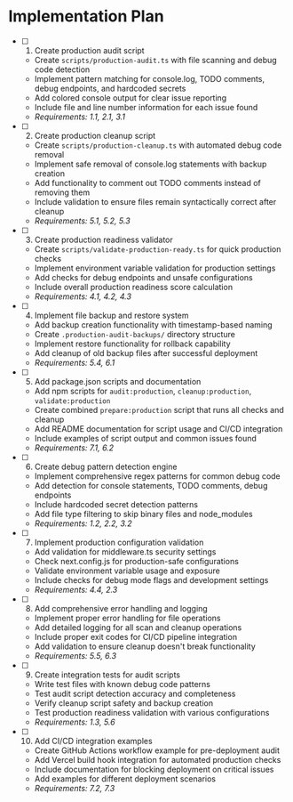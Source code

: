 # Implementation Plan

- [ ] 1. Create production audit script

  - Create `scripts/production-audit.ts` with file scanning and debug code detection
  - Implement pattern matching for console.log, TODO comments, debug endpoints, and hardcoded secrets
  - Add colored console output for clear issue reporting
  - Include file and line number information for each issue found
  - _Requirements: 1.1, 2.1, 3.1_

- [ ] 2. Create production cleanup script

  - Create `scripts/production-cleanup.ts` with automated debug code removal
  - Implement safe removal of console.log statements with backup creation
  - Add functionality to comment out TODO comments instead of removing them
  - Include validation to ensure files remain syntactically correct after cleanup
  - _Requirements: 5.1, 5.2, 5.3_

- [ ] 3. Create production readiness validator

  - Create `scripts/validate-production-ready.ts` for quick production checks
  - Implement environment variable validation for production settings
  - Add checks for debug endpoints and unsafe configurations
  - Include overall production readiness score calculation
  - _Requirements: 4.1, 4.2, 4.3_

- [ ] 4. Implement file backup and restore system

  - Add backup creation functionality with timestamp-based naming
  - Create `.production-audit-backups/` directory structure
  - Implement restore functionality for rollback capability
  - Add cleanup of old backup files after successful deployment
  - _Requirements: 5.4, 6.1_

- [ ] 5. Add package.json scripts and documentation

  - Add npm scripts for `audit:production`, `cleanup:production`, `validate:production`
  - Create combined `prepare:production` script that runs all checks and cleanup
  - Add README documentation for script usage and CI/CD integration
  - Include examples of script output and common issues found
  - _Requirements: 7.1, 6.2_

- [ ] 6. Create debug pattern detection engine

  - Implement comprehensive regex patterns for common debug code
  - Add detection for console statements, TODO comments, debug endpoints
  - Include hardcoded secret detection patterns
  - Add file type filtering to skip binary files and node_modules
  - _Requirements: 1.2, 2.2, 3.2_

- [ ] 7. Implement production configuration validation

  - Add validation for middleware.ts security settings
  - Check next.config.js for production-safe configurations
  - Validate environment variable usage and exposure
  - Include checks for debug mode flags and development settings
  - _Requirements: 4.4, 2.3_

- [ ] 8. Add comprehensive error handling and logging

  - Implement proper error handling for file operations
  - Add detailed logging for all scan and cleanup operations
  - Include proper exit codes for CI/CD pipeline integration
  - Add validation to ensure cleanup doesn't break functionality
  - _Requirements: 5.5, 6.3_

- [ ] 9. Create integration tests for audit scripts

  - Write test files with known debug code patterns
  - Test audit script detection accuracy and completeness
  - Verify cleanup script safety and backup creation
  - Test production readiness validation with various configurations
  - _Requirements: 1.3, 5.6_

- [ ] 10. Add CI/CD integration examples
  - Create GitHub Actions workflow example for pre-deployment audit
  - Add Vercel build hook integration for automated production checks
  - Include documentation for blocking deployment on critical issues
  - Add examples for different deployment scenarios
  - _Requirements: 7.2, 7.3_
